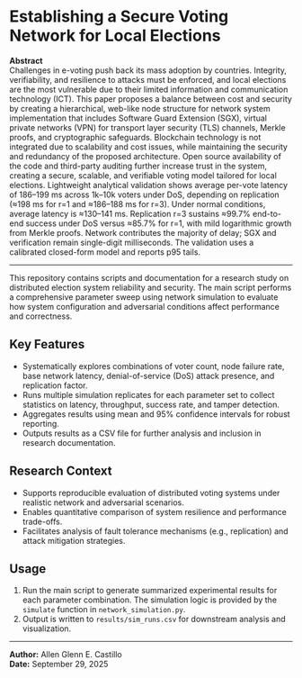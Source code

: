 # Establishing a Secure Voting Network for Local Elections

**Abstract**  
Challenges in e-voting push back its mass adoption by countries. Integrity, verifiability, and resilience to attacks must be enforced, and local elections are the most vulnerable due to their limited information and communication technology (ICT). This paper proposes a balance between cost and security by creating a hierarchical, web-like node structure for network system implementation that includes Software Guard Extension (SGX), virtual private networks (VPN) for transport layer security (TLS) channels, Merkle proofs, and cryptographic safeguards. Blockchain technology is not integrated due to scalability and cost issues, while maintaining the security and redundancy of the proposed architecture. Open source availability of the code and third-party auditing further increase trust in the system, creating a secure, scalable, and verifiable voting model tailored for local elections. Lightweight analytical validation shows average per-vote latency of 186–199 ms across 1k–10k voters under DoS, depending on replication (≈198 ms for r=1 and ≈186–188 ms for r=3). Under normal conditions, average latency is ≈130–141 ms. Replication r=3 sustains ≈99.7% end-to-end success under DoS versus ≈85.7% for r=1, with mild logarithmic growth from Merkle proofs. Network contributes the majority of delay; SGX and verification remain single-digit milliseconds. The validation uses a calibrated closed-form model and reports p95 tails.

---

This repository contains scripts and documentation for a research study on distributed election system reliability and security. The main script performs a comprehensive parameter sweep using network simulation to evaluate how system configuration and adversarial conditions affect performance and correctness.

## Key Features

- Systematically explores combinations of voter count, node failure rate, base network latency, denial-of-service (DoS) attack presence, and replication factor.
- Runs multiple simulation replicates for each parameter set to collect statistics on latency, throughput, success rate, and tamper detection.
- Aggregates results using mean and 95% confidence intervals for robust reporting.
- Outputs results as a CSV file for further analysis and inclusion in research documentation.

## Research Context

- Supports reproducible evaluation of distributed voting systems under realistic network and adversarial scenarios.
- Enables quantitative comparison of system resilience and performance trade-offs.
- Facilitates analysis of fault tolerance mechanisms (e.g., replication) and attack mitigation strategies.

## Usage

1. Run the main script to generate summarized experimental results for each parameter combination. The simulation logic is provided by the `simulate` function in `network_simulation.py`.
2. Output is written to `results/sim_runs.csv` for downstream analysis and visualization.

---

**Author:** Allen Glenn E. Castillo  
**Date:** September 29, 2025
